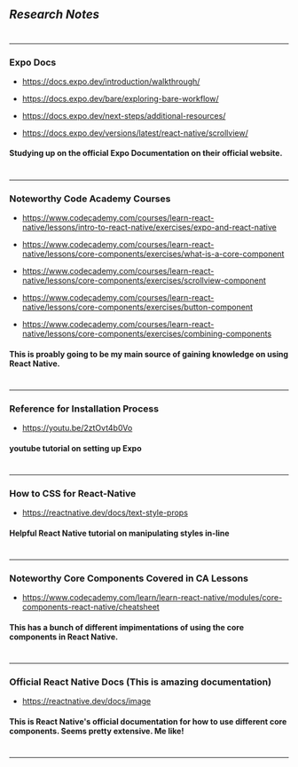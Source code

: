 ## _Research Notes_
#
---
### Expo Docs
* https://docs.expo.dev/introduction/walkthrough/

* https://docs.expo.dev/bare/exploring-bare-workflow/

* https://docs.expo.dev/next-steps/additional-resources/

* https://docs.expo.dev/versions/latest/react-native/scrollview/

#### Studying up on the official Expo Documentation on their official website.
#
---
### Noteworthy Code Academy Courses
* https://www.codecademy.com/courses/learn-react-native/lessons/intro-to-react-native/exercises/expo-and-react-native

* https://www.codecademy.com/courses/learn-react-native/lessons/core-components/exercises/what-is-a-core-component

* https://www.codecademy.com/courses/learn-react-native/lessons/core-components/exercises/scrollview-component

* https://www.codecademy.com/courses/learn-react-native/lessons/core-components/exercises/button-component

* https://www.codecademy.com/courses/learn-react-native/lessons/core-components/exercises/combining-components


#### This is proably going to be my main source of gaining knowledge on using React Native.
#
---
### Reference for Installation Process
* https://youtu.be/2ztOvt4b0Vo
#### youtube tutorial on setting up Expo
#
---
### How to CSS for React-Native
* https://reactnative.dev/docs/text-style-props
#### Helpful React Native tutorial on manipulating styles in-line
#
---
### Noteworthy Core Components Covered in CA Lessons
* https://www.codecademy.com/learn/learn-react-native/modules/core-components-react-native/cheatsheet
#### This has a bunch of different impimentations of using the core components in React Native.
#
---
### Official React Native Docs (This is amazing documentation)
* https://reactnative.dev/docs/image
#### This is React Native's official documentation for how to use different core components. Seems pretty extensive. Me like!
#
--- 
